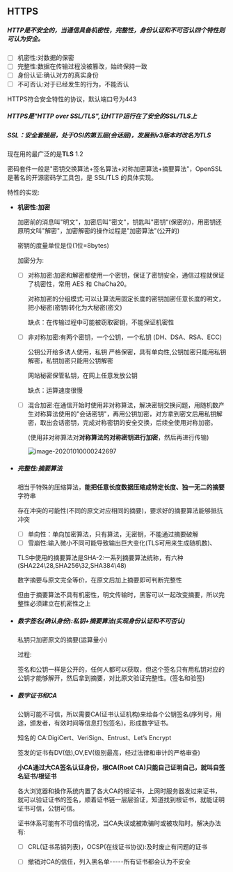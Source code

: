 ## HTTPS

##### HTTP是不安全的，当通信具备**机密性，完整性，身份认证和不可否认**四个特性则可认为安全。

- [ ] 机密性:对数据的保密
- [ ] 完整性:数据在传输过程没被篡改，始终保持一致
- [ ] 身份认证:确认对方的真实身份
- [ ] 不可否认:对于已经发生的行为，不能否认

HTTPS符合安全特性的协议，默认端口号为443

##### HTTPS是"HTTP over SSL/TLS",让HTTP运行在了安全的SSL/TLS上

##### SSL：安全套接层，处于OSI的第五层(会话层)，发展到v3版本时改名为TLS

现在用的最广泛的是**TLS** 1.2

密码套件一般是"密钥交换算法+签名算法+对称加密算法+摘要算法"，OpenSSL 是著名的开源密码学工具包，是 SSL/TLS 的具体实现。

特性的实现:

- **机密性:加密**

  加密前的消息叫"明文"，加密后叫"密文"，钥匙叫"密钥"(保密的)，用密钥还原明文叫"解密"，加密解密的操作过程是"加密算法"(公开的)

  密钥的度量单位是位(1位=8bytes)

  加密分为:

  - [ ] 对称加密:加密和解密都使用一个密钥，保证了密钥安全，通信过程就保证了机密性，常用 AES 和 ChaCha20。

    对称加密的分组模式:可以让算法用固定长度的密钥加密任意长度的明文，把小秘密(密钥)转化为大秘密(密文)

    缺点：在传输过程中可能被窃取密钥，不能保证机密性

  - [ ] 非对称加密:有两个密钥，一个公钥，一个私钥   (DH、DSA、RSA、ECC)

    公钥公开给多诱人使用，私钥 严格保密，具有单向性,公钥加密只能用私钥解密，私钥加密只能用公钥解密

    网站秘密保管私钥，在网上任意发放公钥

    缺点：运算速度很慢

  - [ ] 混合加密:在通信开始时使用非对称算法，解决密钥交换问题，用随机数产生对称算法使用的"会话密钥"，再用公钥加密，对方拿到密文后用私钥解密，取出会话密钥，完成对称密钥的安全交换，后续全使用对称加密。

    (使用非对称算法对**对称算法的对称密钥进行加密**，然后再进行传输)

    ![image-20201010000242697](C:\Users\Admin\AppData\Roaming\Typora\typora-user-images\image-20201010000242697.png)

    

- ##### 完整性:摘要算法

  相当于特殊的压缩算法，**能把任意长度数据压缩成特定长度、独一无二的摘要**字符串

  存在冲突的可能性(不同的原文对应相同的摘要)，要求好的摘要算法能够抵抗冲突

  - [ ] 单向性：单向加密算法，只有算法，无密钥，不能通过摘要破解
  - [ ] 雪崩性:输入微小不同可能导致输出巨大变化(TLS可用来生成随机数)、

  TLS中使用的摘要算法是SHA-2:一系列摘要算法统称，有六种(SHA224\28,SHA256\32,SHA384\48)

  数字摘要与原文完全等价，在原文后加上摘要即可判断完整性

  但由于摘要算法不具有机密性，明文传输时，黑客可以一起改变摘要，所以完整性必须建立在机密性之上

- ##### 数字签名(确认身份):私钥+摘要算法(实现身份认证和不可否认)

  私钥只加密原文的摘要(运算量小)

  过程:

  签名和公钥一样是公开的，任何人都可以获取，但这个签名只有用私钥对应的公钥才能够解开，然后拿到摘要，对比原文验证完整性。(签名和验签)

- ##### 数字证书和CA

  公钥可能不可信，所以需要CA(证书认证机构)来给各个公钥签名(序列号，用途，颁发者，有效时间等信息打包签名)，形成数字证书。

  知名的 CA:DigiCert、VeriSign、Entrust、Let’s Encrypt

  签发的证书有DV(低),OV,EV(级别最高，经过法律和审计的严格审查)

  **小CA通过大CA签名认证身份，根CA(Root CA)只能自己证明自己，就叫自签名证书/根证书**

  各大浏览器和操作系统内置了各大CA的根证书，上网时服务器发过来证书，就可以验证证书的签名，顺着证书链一层层验证，知道找到根证书，就能证明证书可信，公钥可信。

  证书体系可能有不可信的情况，当CA失误或被欺骗时或被攻陷时。解决办法有:

  - [ ] CRL(证书吊销列表)，OCSP(在线证书协议):及时废止有问题的证书
  - [ ] 撤销对CA的信任，列入黑名单-----所有证书都会认为不安全

  





